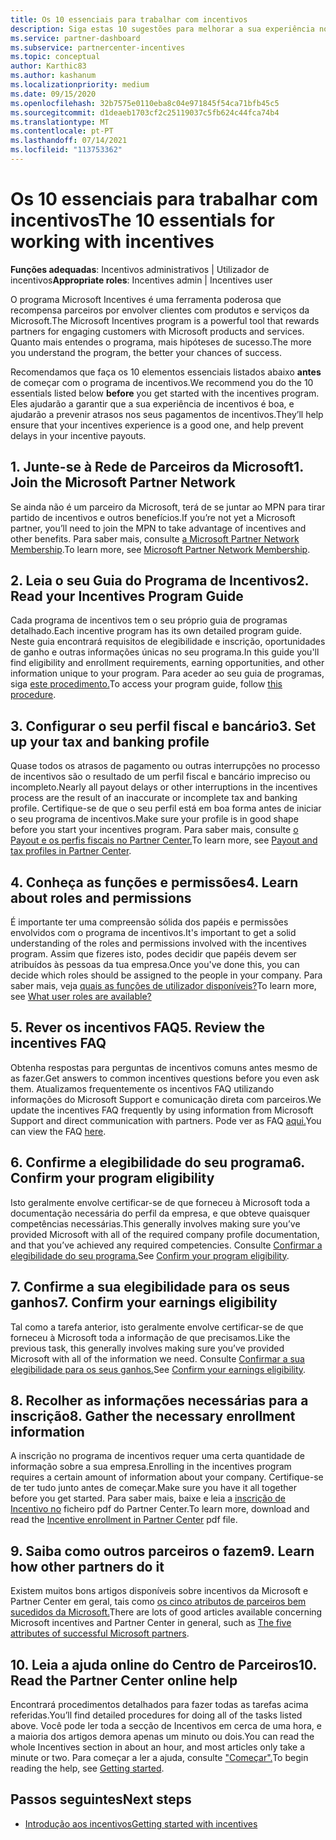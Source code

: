 ```yaml
---
title: Os 10 essenciais para trabalhar com incentivos
description: Siga estas 10 sugestões para melhorar a sua experiência no programa de incentivos e receber pagamentos mais cedo.
ms.service: partner-dashboard
ms.subservice: partnercenter-incentives
ms.topic: conceptual
author: Karthic83
ms.author: kashanum
ms.localizationpriority: medium
ms.date: 09/15/2020
ms.openlocfilehash: 32b7575e0110eba8c04e971845f54ca71bfb45c5
ms.sourcegitcommit: d1deaeb1703cf2c25119037c5fb624c44fca74b4
ms.translationtype: MT
ms.contentlocale: pt-PT
ms.lasthandoff: 07/14/2021
ms.locfileid: "113753362"
---
```

# <a name="the-10-essentials-for-working-with-incentives"></a><span data-ttu-id="70ead-103">Os 10 essenciais para trabalhar com incentivos</span><span class="sxs-lookup"><span data-stu-id="70ead-103">The 10 essentials for working with incentives</span></span>

<span data-ttu-id="70ead-104">**Funções adequadas**: Incentivos administrativos | Utilizador de incentivos</span><span class="sxs-lookup"><span data-stu-id="70ead-104">**Appropriate roles**: Incentives admin | Incentives user</span></span>

<span data-ttu-id="70ead-105">O programa Microsoft Incentives é uma ferramenta poderosa que recompensa parceiros por envolver clientes com produtos e serviços da Microsoft.</span><span class="sxs-lookup"><span data-stu-id="70ead-105">The Microsoft Incentives program is a powerful tool that rewards partners for engaging customers with Microsoft products and services.</span></span> <span data-ttu-id="70ead-106">Quanto mais entendes o programa, mais hipóteses de sucesso.</span><span class="sxs-lookup"><span data-stu-id="70ead-106">The more you understand the program, the better your chances of success.</span></span>

<span data-ttu-id="70ead-107">Recomendamos que faça os 10 elementos essenciais listados abaixo **antes** de começar com o programa de incentivos.</span><span class="sxs-lookup"><span data-stu-id="70ead-107">We recommend you do the 10 essentials listed below **before** you get started with the incentives program.</span></span> <span data-ttu-id="70ead-108">Eles ajudarão a garantir que a sua experiência de incentivos é boa, e ajudarão a prevenir atrasos nos seus pagamentos de incentivos.</span><span class="sxs-lookup"><span data-stu-id="70ead-108">They’ll help ensure that your incentives experience is a good one, and help prevent delays in your incentive payouts.</span></span>

## <a name="1-join-the-microsoft-partner-network"></a><span data-ttu-id="70ead-109">1. Junte-se à Rede de Parceiros da Microsoft</span><span class="sxs-lookup"><span data-stu-id="70ead-109">1. Join the Microsoft Partner Network</span></span>

<span data-ttu-id="70ead-110">Se ainda não é um parceiro da Microsoft, terá de se juntar ao MPN para tirar partido de incentivos e outros benefícios.</span><span class="sxs-lookup"><span data-stu-id="70ead-110">If you’re not yet a Microsoft partner, you’ll need to join the MPN to take advantage of incentives and other benefits.</span></span> <span data-ttu-id="70ead-111">Para saber mais, consulte [a Microsoft Partner Network Membership](https://partner.microsoft.com/membership).</span><span class="sxs-lookup"><span data-stu-id="70ead-111">To learn more, see [Microsoft Partner Network Membership](https://partner.microsoft.com/membership).</span></span>

## <a name="2-read-your-incentives-program-guide"></a><span data-ttu-id="70ead-112">2. Leia o seu Guia do Programa de Incentivos</span><span class="sxs-lookup"><span data-stu-id="70ead-112">2. Read your Incentives Program Guide</span></span>

<span data-ttu-id="70ead-113">Cada programa de incentivos tem o seu próprio guia de programas detalhado.</span><span class="sxs-lookup"><span data-stu-id="70ead-113">Each incentive program has its own detailed program guide.</span></span> <span data-ttu-id="70ead-114">Neste guia encontrará requisitos de elegibilidade e inscrição, oportunidades de ganho e outras informações únicas no seu programa.</span><span class="sxs-lookup"><span data-stu-id="70ead-114">In this guide you'll find eligibility and enrollment requirements, earning opportunities, and other information unique to your program.</span></span> <span data-ttu-id="70ead-115">Para aceder ao seu guia de programas, siga [este procedimento.](incentives-determined-your-program-eligibility.md#determining-your-program-eligibility)</span><span class="sxs-lookup"><span data-stu-id="70ead-115">To access your program guide, follow [this procedure](incentives-determined-your-program-eligibility.md#determining-your-program-eligibility).</span></span>

## <a name="3-set-up-your-tax-and-banking-profile"></a><span data-ttu-id="70ead-116">3. Configurar o seu perfil fiscal e bancário</span><span class="sxs-lookup"><span data-stu-id="70ead-116">3. Set up your tax and banking profile</span></span>

<span data-ttu-id="70ead-117">Quase todos os atrasos de pagamento ou outras interrupções no processo de incentivos são o resultado de um perfil fiscal e bancário impreciso ou incompleto.</span><span class="sxs-lookup"><span data-stu-id="70ead-117">Nearly all payout delays or other interruptions in the incentives process are the result of an inaccurate or incomplete tax and banking profile.</span></span> <span data-ttu-id="70ead-118">Certifique-se de que o seu perfil está em boa forma antes de iniciar o seu programa de incentivos.</span><span class="sxs-lookup"><span data-stu-id="70ead-118">Make sure your profile is in good shape before you start your incentives program.</span></span> <span data-ttu-id="70ead-119">Para saber mais, consulte [o Payout e os perfis fiscais no Partner Center.](incentives-create-and-manage-your-payout-and-tax-profiles.md)</span><span class="sxs-lookup"><span data-stu-id="70ead-119">To learn more, see [Payout and tax profiles in Partner Center](incentives-create-and-manage-your-payout-and-tax-profiles.md).</span></span>

## <a name="4-learn-about-roles-and-permissions"></a><span data-ttu-id="70ead-120">4. Conheça as funções e permissões</span><span class="sxs-lookup"><span data-stu-id="70ead-120">4. Learn about roles and permissions</span></span>

<span data-ttu-id="70ead-121">É importante ter uma compreensão sólida dos papéis e permissões envolvidos com o programa de incentivos.</span><span class="sxs-lookup"><span data-stu-id="70ead-121">It's important to get a solid understanding of the roles and permissions involved with the incentives program.</span></span> <span data-ttu-id="70ead-122">Assim que fizeres isto, podes decidir que papéis devem ser atribuídos às pessoas da tua empresa.</span><span class="sxs-lookup"><span data-stu-id="70ead-122">Once you've done this, you can decide which roles should be assigned to the people in your company.</span></span> <span data-ttu-id="70ead-123">Para saber mais, veja [quais as funções de utilizador disponíveis?](incentives-faq.yml#what-user-roles-are-available-)</span><span class="sxs-lookup"><span data-stu-id="70ead-123">To learn more, see [What user roles are available?](incentives-faq.yml#what-user-roles-are-available-)</span></span>

## <a name="5-review-the-incentives-faq"></a><span data-ttu-id="70ead-124">5. Rever os incentivos FAQ</span><span class="sxs-lookup"><span data-stu-id="70ead-124">5. Review the incentives FAQ</span></span>

<span data-ttu-id="70ead-125">Obtenha respostas para perguntas de incentivos comuns antes mesmo de as fazer.</span><span class="sxs-lookup"><span data-stu-id="70ead-125">Get answers to common incentives questions before you even ask them.</span></span> <span data-ttu-id="70ead-126">Atualizamos frequentemente os incentivos FAQ utilizando informações do Microsoft Support e comunicação direta com parceiros.</span><span class="sxs-lookup"><span data-stu-id="70ead-126">We update the incentives FAQ frequently by using information from Microsoft Support and direct communication with partners.</span></span> <span data-ttu-id="70ead-127">Pode ver as FAQ [aqui.](incentives-faq.yml)</span><span class="sxs-lookup"><span data-stu-id="70ead-127">You can view the FAQ [here](incentives-faq.yml).</span></span>

## <a name="6-confirm-your-program-eligibility"></a><span data-ttu-id="70ead-128">6. Confirme a elegibilidade do seu programa</span><span class="sxs-lookup"><span data-stu-id="70ead-128">6. Confirm your program eligibility</span></span>

<span data-ttu-id="70ead-129">Isto geralmente envolve certificar-se de que forneceu à Microsoft toda a documentação necessária do perfil da empresa, e que obteve quaisquer competências necessárias.</span><span class="sxs-lookup"><span data-stu-id="70ead-129">This generally involves making sure you’ve provided Microsoft with all of the required company profile documentation, and that you’ve achieved any required competencies.</span></span> <span data-ttu-id="70ead-130">Consulte [Confirmar a elegibilidade do seu programa.](incentives-determined-your-program-eligibility.md)</span><span class="sxs-lookup"><span data-stu-id="70ead-130">See [Confirm your program eligibility](incentives-determined-your-program-eligibility.md).</span></span>

## <a name="7-confirm-your-earnings-eligibility"></a><span data-ttu-id="70ead-131">7. Confirme a sua elegibilidade para os seus ganhos</span><span class="sxs-lookup"><span data-stu-id="70ead-131">7. Confirm your earnings eligibility</span></span>

<span data-ttu-id="70ead-132">Tal como a tarefa anterior, isto geralmente envolve certificar-se de que forneceu à Microsoft toda a informação de que precisamos.</span><span class="sxs-lookup"><span data-stu-id="70ead-132">Like the previous task, this generally involves making sure you’ve provided Microsoft with all of the information we need.</span></span> <span data-ttu-id="70ead-133">Consulte [Confirmar a sua elegibilidade para os seus ganhos.](incentives-confirm-your-earnings-eligibility.md)</span><span class="sxs-lookup"><span data-stu-id="70ead-133">See [Confirm your earnings eligibility](incentives-confirm-your-earnings-eligibility.md).</span></span>

## <a name="8-gather-the-necessary-enrollment-information"></a><span data-ttu-id="70ead-134">8. Recolher as informações necessárias para a inscrição</span><span class="sxs-lookup"><span data-stu-id="70ead-134">8. Gather the necessary enrollment information</span></span>

<span data-ttu-id="70ead-135">A inscrição no programa de incentivos requer uma certa quantidade de informação sobre a sua empresa.</span><span class="sxs-lookup"><span data-stu-id="70ead-135">Enrolling in the incentives program requires a certain amount of information about your company.</span></span> <span data-ttu-id="70ead-136">Certifique-se de ter tudo junto antes de começar.</span><span class="sxs-lookup"><span data-stu-id="70ead-136">Make sure you have it all together before you get started.</span></span> <span data-ttu-id="70ead-137">Para saber mais, baixe e leia a [inscrição de Incentivo no](https://assetsprod.microsoft.com/partner-center-incentives-enrollment.pdf) ficheiro pdf do Partner Center.</span><span class="sxs-lookup"><span data-stu-id="70ead-137">To learn more, download and read the [Incentive enrollment in Partner Center](https://assetsprod.microsoft.com/partner-center-incentives-enrollment.pdf) pdf file.</span></span>

## <a name="9-learn-how-other-partners-do-it"></a><span data-ttu-id="70ead-138">9. Saiba como outros parceiros o fazem</span><span class="sxs-lookup"><span data-stu-id="70ead-138">9. Learn how other partners do it</span></span>

<span data-ttu-id="70ead-139">Existem muitos bons artigos disponíveis sobre incentivos da Microsoft e Partner Center em geral, tais como [os cinco atributos de parceiros bem sucedidos da Microsoft.](https://www.microsoft.com/en-us/us-partner-blog/2019/08/29/the-five-attributes-of-successful-microsoft-partners/)</span><span class="sxs-lookup"><span data-stu-id="70ead-139">There are lots of good articles available concerning Microsoft incentives and Partner Center in general, such as [The five attributes of successful Microsoft partners](https://www.microsoft.com/en-us/us-partner-blog/2019/08/29/the-five-attributes-of-successful-microsoft-partners/).</span></span>

## <a name="10-read-the-partner-center-online-help"></a><span data-ttu-id="70ead-140">10. Leia a ajuda online do Centro de Parceiros</span><span class="sxs-lookup"><span data-stu-id="70ead-140">10. Read the Partner Center online help</span></span>

<span data-ttu-id="70ead-141">Encontrará procedimentos detalhados para fazer todas as tarefas acima referidas.</span><span class="sxs-lookup"><span data-stu-id="70ead-141">You’ll find detailed procedures for doing all of the tasks listed above.</span></span> <span data-ttu-id="70ead-142">Você pode ler toda a secção de Incentivos em cerca de uma hora, e a maioria dos artigos demora apenas um minuto ou dois.</span><span class="sxs-lookup"><span data-stu-id="70ead-142">You can read the whole Incentives section in about an hour, and most articles only take a minute or two.</span></span> <span data-ttu-id="70ead-143">Para começar a ler a ajuda, consulte ["Começar".](incentives-get-started-intro.md)</span><span class="sxs-lookup"><span data-stu-id="70ead-143">To begin reading the help, see [Getting started](incentives-get-started-intro.md).</span></span>

## <a name="next-steps"></a><span data-ttu-id="70ead-144">Passos seguintes</span><span class="sxs-lookup"><span data-stu-id="70ead-144">Next steps</span></span>

- [<span data-ttu-id="70ead-145">Introdução aos incentivos</span><span class="sxs-lookup"><span data-stu-id="70ead-145">Getting started with incentives</span></span>](incentives-get-started-intro.md)
